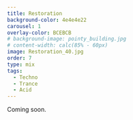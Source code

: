 ```yaml
---
title: Restoration
background-color: 4e4e4e22
carousel: 1
overlay-color: BCEBCB
# background-image: pointy_building.jpg
# content-width: calc(85% - 60px)
image: Restoration_40.jpg
order: 7
type: mix
tags:
  - Techno
  - Trance
  - Acid
---
```


Coming soon.
